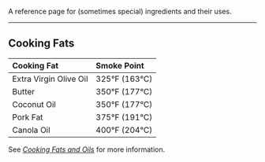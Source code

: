 
A reference page for (sometimes special) ingredients and their uses.


---

## Cooking Fats

| Cooking Fat            | Smoke Point   |
| :--------------------- | :------------ |
| Extra Virgin Olive Oil | 325°F (163°C) |
| Butter                 | 350°F (177°C) |
| Coconut Oil            | 350°F (177°C) |
| Pork Fat               | 375°F (191°C) |
| Canola Oil             | 400°F (204°C) |

See [*Cooking Fats and Oils*](https://www.skillsyouneed.com/ps/fats-oils.html) for more information.

<!-- https://vinepair.com/articles/cheese-basics-guide/ -->
